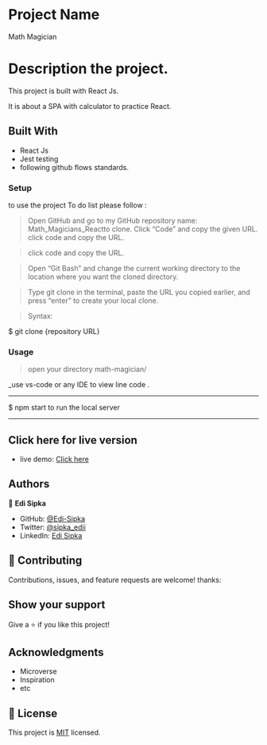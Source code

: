 # Project Name

Math Magician

# Description the project.

This project is built with React Js.

It is about a SPA with calculator to practice React.

## Built With

- React Js
- Jest testing
- following github flows standards.

### Setup

to use the project To do list please follow :

> Open GitHub and go to my GitHub repository name: Math_Magicians_Reactto clone.
> Click “Code” and copy the given URL.
> click code and copy the URL.

> click code and copy the URL.

> Open “Git Bash” and change the current working directory to the location where you want the cloned directory.

> Type git clone in the terminal, paste the URL you copied earlier, and press “enter” to create your local clone.

> Syntax:

$ git clone {repository URL}

### Usage

> open your directory math-magician/

\_use vs-code or any IDE to view line code .

---

$ npm start to run the local server

---

## Click here for live version

- live demo: [Click here](https://match-magicians-react.netlify.app/)

## Authors

👤 **Edi Sipka**

- GitHub: [@Edi-Sipka](https://github.com/edi-sipka)
- Twitter: [@sipka_edii](https://twitter.com/sipka_edii)
- LinkedIn: [Edi Sipka](https://www.linkedin.com/in/edi-%C5%A1ipka-5b681b202/)

## 🤝 Contributing

Contributions, issues, and feature requests are welcome!
thanks:

## Show your support

Give a ⭐️ if you like this project!

## Acknowledgments

- Microverse
- Inspiration
- etc

## 📝 License

This project is [MIT](./MIT.md) licensed.
